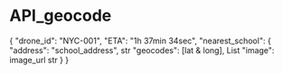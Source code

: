 # API_geocode


{
		"drone_id": "NYC-001",
		"ETA": "1h 37min 34sec",
		"nearest_school":
			{
				"address": "school_address",   str
 				"geocodes": [lat & long],      List<int>
				"image": image_url             str
            }
}
